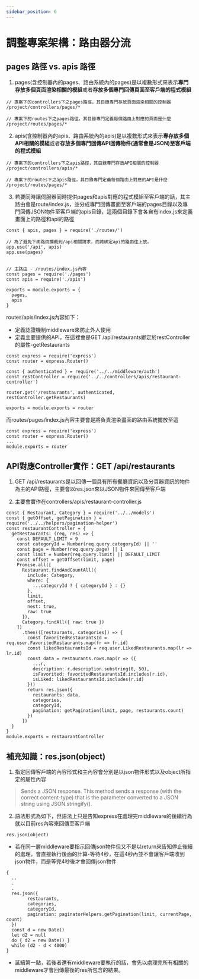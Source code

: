 ```yaml
---
sidebar_position: 6
---
```


# 調整專案架構：路由器分流

## pages 路徑 vs. apis 路徑
1. pages(含控制器內的pages、路由系統內的pages)是以複數形式來表示**專門存放多個頁面渲染相關的模組**或者**存放多個專門回傳頁面至客戶端的程式模組**
```
// 專案下的controllers下之pages路徑，其目錄專門存放頁面渲染相關的控制器
/project/controllers/pages/*

// 專案下的routes下之pages路徑，其目錄專門定義每個路由上對應的頁面是什麼
/project/routes/pages/*
```
2. apis(含控制器內的apis、路由系統內的apis)是以複數形式來表示**專存放多個API相關的模組**或者**存放多個專門回傳API回傳物件(通常會是JSON)至客戶端的程式模組**

```
// 專案下的controllers下之apis路徑，其目錄專門存放API相關的控制器
/project/controllers/apis/*

// 專案下的routes下之apis路徑，其目錄專門定義每個路由上對應的API是什麼
/project/routes/pages/*
```
3. 若要同時讓伺服器同時提供pages和apis對應的程式模組至客戶端的話，其主路由會是route/index.js，並分成專門回傳畫面至客戶端的pages目錄以及專門回傳JSON物件至客戶端的apis目錄，這兩個目錄下會各自有index.js來定義畫面上的路徑和api的路徑
```
const { apis, pages } = require('./routes/') 

// 為了避免下面路由攔截到/api相關請求，而將綁定api的路由往上放。
app.use('/api', apis) 
app.use(pages)


// 主路由 - /routes/index.js內容 
const pages = require('./pages')
const apis = require('./apis')

exports = module.exports = {
  pages,
  apis
}
```


routes/apis/index.js內容如下：
  - 定義認證機制middleware來防止外人使用
  - 定義主要提供的API，在這裡會是GET /api/restaurants綁定於restController的屬性-getRestaurants
```
const express = require('express')
const router = express.Router()

const { authenticated } = require('../../middleware/auth')
const restController = require('../../controllers/apis/restaurant-controller')

router.get('/restaurants', authenticated, restController.getRestaurants)

exports = module.exports = router
```
而routes/pages/index.js內容主要會是將負責渲染畫面的路由系統擺放至這
```
const express = require('express')
const router = express.Router()
...
module.exports = router
```

## API對應Controller實作：GET /api/restaurants
1. GET /api/restaurants是以回傳一個具有所有餐廳資訊以及分頁器資訊的物件為主的API路徑，主要會以res.json來以JSON物件來回傳至客戶端

2. 主要會實作在controllers/apis/restaurant-controller.js
```
const { Restaurant, Category } = require('../../models')
const { getOffset, getPagination } = require('../../helpers/pagination-helper')
const restaurantController = {
  getRestaurants: (req, res) => {
    const DEFAULT_LIMIT = 9
    const categoryId = Number(req.query.categoryId) || ''
    const page = Number(req.query.page) || 1
    const limit = Number(req.query.limit) || DEFAULT_LIMIT
    const offset = getOffset(limit, page)
    Promise.all([
      Restaurant.findAndCountAll({
        include: Category,
        where: {
          ...categoryId ? { categoryId } : {}
        },
        limit,
        offset,
        nest: true,
        raw: true
      }),
      Category.findAll({ raw: true })
    ])
      .then(([restaurants, categories]) => {
        const favoritedRestaurantsId = req.user.FavoritedRestaurants.map(fr => fr.id)
        const likedRestaurantsId = req.user.LikedRestaurants.map(lr => lr.id)
        const data = restaurants.rows.map(r => ({
          ...r,
          description: r.description.substring(0, 50),
          isFavorited: favoritedRestaurantsId.includes(r.id),
          isLiked: likedRestaurantsId.includes(r.id)
        }))
        return res.json({
          restaurants: data,
          categories,
          categoryId,
          pagination: getPagination(limit, page, restaurants.count)
        })
      })
  }
}
module.exports = restaurantController
```


## 補充知識：res.json(object)
1. 指定回傳客戶端的內容形式和主內容會分別是以json物件形式以及object所指定的屬性內容
> Sends a JSON response. This method sends a response (with the correct content-type) that is the parameter converted to a JSON string using JSON.stringify().
2. 語法形式為如下，但語法上只是告知express在處理完middleware的後續行為就以目前res內容來回傳至客戶端
```
res.json(object)
```
  - 若在同一層middleware要指示回傳json物件但又不是以return來告知停止後續的處理，會直接執行後面的計算-等待4秒，在這4秒內並不會讓客戶端收到json物件，而是等完4秒後才會回傳json物件
  ```
  {
    ..
    .
    .
    res.json({
          restaurants,
          categories,
          categoryId,
          pagination: paginatorHelpers.getPagination(limit, currentPage, count)
    })
    const d = new Date()
    let d2 = null
    do { d2 = new Date() }
    while (d2 - d < 4000)
  }
  ```
  - 延續第一點，若後者還有middleware要執行的話，會先以處理完所有相關的middleware才會回傳最後的res所包含的結果。